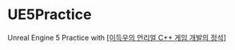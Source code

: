 # UE5Practice
Unreal Engine 5 Practice with [[이득우의 언리얼 C++ 게임 개발의 정석]](http://www.acornpub.co.kr/book/unreal-c#c)
